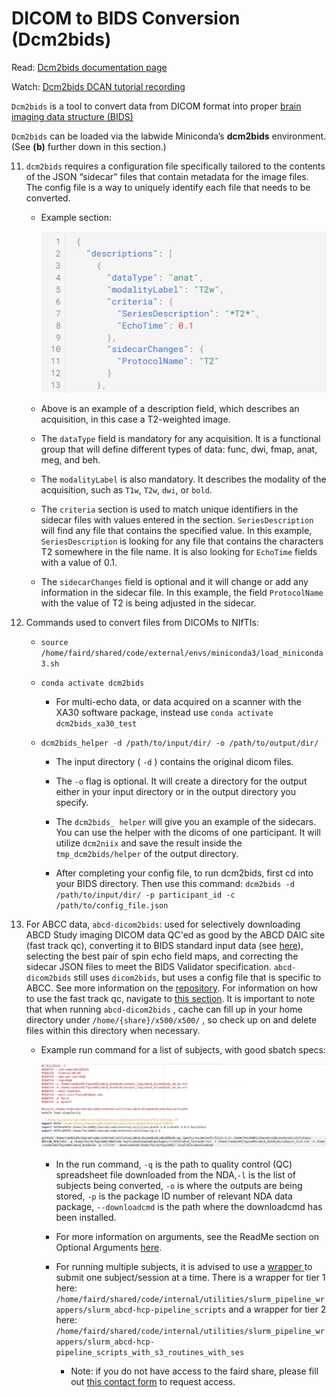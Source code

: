 # DICOM to BIDS Conversion (Dcm2bids)

Read: [Dcm2bids documentation page](https://unfmontreal.github.io/Dcm2Bids/docs/get-started/)

Watch: [Dcm2bids DCAN tutorial recording](https://drive.google.com/drive/folders/1OgyqFfpqp3qWg4OJzY9ADTwV26j8fJYf) 


`Dcm2bids` is a tool to convert data from DICOM format into proper [brain imaging data structure (BIDS)](https://bids-specification.readthedocs.io/en/stable/)


`Dcm2bids` can be loaded via the labwide Miniconda’s **dcm2bids** environment. (See **(b)** further down in this section.) 


11. `dcm2bids` requires a configuration file specifically tailored to the contents of the JSON “sidecar” files that contain metadata for the image files. The config file is a way to uniquely identify each file that needs to be converted.
    * Example section: 
        
        ![example dcm2bids](img/dcm2bids-example.png)
        
    * Above is an example of a description field, which describes an acquisition, in this case a T2-weighted image. 
        
    * The `dataType` field is mandatory for any acquisition. It is a functional group that will define different types of data: func, dwi, fmap, anat, meg, and beh.
        
    * The `modalityLabel` is also mandatory. It describes the modality of the acquisition, such as `T1w`, `T2w`, `dwi`, or `bold`.
        
    * The `criteria` section is used to match unique identifiers in the sidecar files with values entered in the section. `SeriesDescription` will find any file that contains the specified value. In this example, `SeriesDescription` is looking for any file that contains the characters T2 somewhere in the file name. It is also looking for `EchoTime` fields with a value of 0.1.
        
    * The `sidecarChanges` field is optional and it will change or add any information in the sidecar file. In this example, the field `ProtocolName` with the value of T2 is being adjusted in the sidecar.
    
12. Commands used to convert files from DICOMs to NIfTIs:
        
     *  `source /home/faird/shared/code/external/envs/miniconda3/load_miniconda3.sh`
        
    * `conda activate dcm2bids`
            
        - For multi-echo data, or data acquired on a scanner with the XA30 software package, instead use `conda activate dcm2bids_xa30_test`
        
    * `dcm2bids_helper -d /path/to/input/dir/ -o /path/to/output/dir/`
            
        - The input directory ( `-d` ) contains the original dicom files.
            
        - The `-o` flag is optional. It will create a directory for the output either in your input directory or in the output directory you specify.
            
        - The `dcm2bids_ helper` will give you an example of the sidecars. You can use the helper with the dicoms of one participant. It will utilize `dcm2niix` and save the result inside the `tmp_dcm2bids/helper` of the output directory. 
        
        * After completing your config file, to run dcm2bids, first cd into your BIDS directory. Then use this command: `dcm2bids -d /path/to/input/dir/ -p participant_id -c /path/to/config_file.json`
    
13. For ABCC data, `abcd-dicom2bids`: used for selectively downloading ABCD Study imaging DICOM data QC'ed as good by the ABCD DAIC site (fast track qc), converting it to BIDS standard input data (see [here](https://www.google.com/url?q=https://collection3165.readthedocs.io/en/stable/recommendations/%233-the-bids-quality-control-file&sa=D&source=docs&ust=1660838354455769&usg=AOvVaw1E2rTHf_kzVv2xtxsQYDlw)), selecting the best pair of spin echo field maps, and correcting the sidecar JSON files to meet the BIDS Validator specification. `abcd-dicom2bids` still uses `dicom2bids`, but uses a config file that is specific to ABCC. See more information on the [repository](https://www.google.com/url?q=https://github.com/DCAN-Labs/abcd-dicom2bids&sa=D&source=docs&ust=1660838354453985&usg=AOvVaw2qzX3n8wO5qBFYaDgbMIMn). For information on how to use the fast track qc, navigate to [this section](fasttrack.md). It is important to note that when running `abcd-dicom2bids` , cache can fill up in your home directory under `/home/{share}/x500/x500/` , so check up on and delete files within this directory when necessary. 
        

    * Example run command for a list of subjects, with good sbatch specs:

        ![example dcm2bids](img/abcd_dicom2bids.png)
        
        - In the run command, `-q` is the path to quality control (QC) spreadsheet file downloaded from the NDA,`-l` is the list of subjects being converted, `-o` is where the outputs are being stored, `-p` is the package ID number of relevant NDA data package, `--downloadcmd` is the path where the downloadcmd has been installed.
        
        - For more information on arguments, see the ReadMe section on Optional Arguments [here](https://github.com/DCAN-Labs/abcd-dicom2bids).
        
        - For running multiple subjects, it is advised to use a [wrapper ](#17-s3-pipeline-wrappers)to submit one subject/session at a time. There is a wrapper for tier 1 here: `/home/faird/shared/code/internal/utilities/slurm_pipeline_wrappers/slurm_abcd-hcp-pipeline_scripts` and a wrapper for tier 2 here: `/home/faird/shared/code/internal/utilities/slurm_pipeline_wrappers/slurm_abcd-hcp-pipeline_scripts_with_s3_routines_with_ses`
            
            * Note: if you do not have access to the faird share, please fill out [this contact form](https://innovation.umn.edu/developmental-cognition-and-neuroimaging-lab/contact-us/) to request access.
